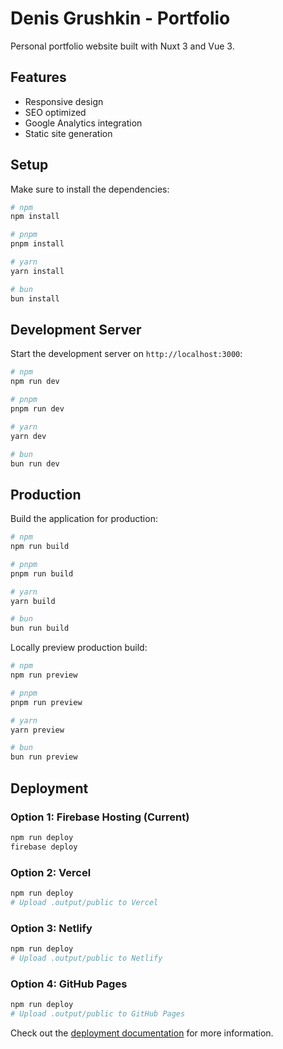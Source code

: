 # Denis Grushkin - Portfolio

Personal portfolio website built with Nuxt 3 and Vue 3.

## Features

- Responsive design
- SEO optimized
- Google Analytics integration
- Static site generation

## Setup

Make sure to install the dependencies:

```bash
# npm
npm install

# pnpm
pnpm install

# yarn
yarn install

# bun
bun install
```

## Development Server

Start the development server on `http://localhost:3000`:

```bash
# npm
npm run dev

# pnpm
pnpm run dev

# yarn
yarn dev

# bun
bun run dev
```

## Production

Build the application for production:

```bash
# npm
npm run build

# pnpm
pnpm run build

# yarn
yarn build

# bun
bun run build
```

Locally preview production build:

```bash
# npm
npm run preview

# pnpm
pnpm run preview

# yarn
yarn preview

# bun
bun run preview
```

## Deployment

### Option 1: Firebase Hosting (Current)
```bash
npm run deploy
firebase deploy
```

### Option 2: Vercel
```bash
npm run deploy
# Upload .output/public to Vercel
```

### Option 3: Netlify
```bash
npm run deploy
# Upload .output/public to Netlify
```

### Option 4: GitHub Pages
```bash
npm run deploy
# Upload .output/public to GitHub Pages
```

Check out the [deployment documentation](https://nuxt.com/docs/getting-started/deployment) for more information.
